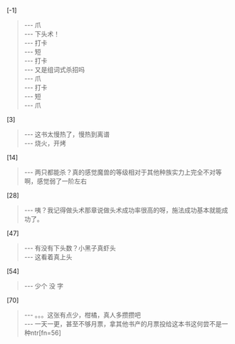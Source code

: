 
[-1] 
>--- 爪<br>
>--- 下头术！<br>
>--- 打卡<br>
>--- 短<br>
>--- 打卡<br>
>--- 又是组词式杀招吗<br>
>--- 爪<br>
>--- 打卡<br>
>--- 短<br>
>--- 爪<br>

[3] 
>--- 这书太慢热了，慢热到离谱<br>
>--- 烧火，开烤<br>

[14] 
>--- 两只都能杀？真的感觉魔兽的等级相对于其他种族实力上完全不对等啊，感觉弱了一阶左右<br>

[28] 
>--- 咦？我记得做头术那章说做头术成功率很高的呀，施法成功基本就能成功了。<br>

[47] 
>--- 有没有下头数？小黑子真虾头<br>
>--- 这看着真上头<br>

[54] 
>--- 少个
没
字<br>

[70] 
>--- 。。。这张有点少，柑橘，真人多攒攒吧<br>
>--- 一天一更，甚至不够月票，拿其他书产的月票投给这本书这何尝不是一种ntr[fn=56]<br>

